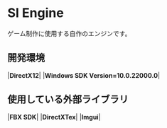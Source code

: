 # SI Engine

ゲーム制作に使用する自作のエンジンです。

## 開発環境
|**DirectX12**|
|**Windows SDK Version=10.0.22000.0**|

## 使用している外部ライブラリ
|**FBX SDK**|
|**DirectXTex**|
|**Imgui**|